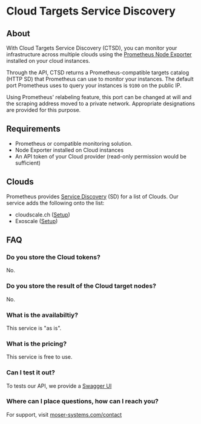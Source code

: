 # Cloud Targets Service Discovery

## About

With Cloud Targets Service Discovery (CTSD), you can monitor your infrastructure across multiple clouds using the [Prometheus Node Exporter](https://github.com/prometheus/node_exporter) installed on your cloud instances.

Through the API, CTSD returns a Prometheus-compatible targets catalog (HTTP SD) that Prometheus can use to monitor your instances. The default port Prometheus uses to query your instances is `9100` on the public IP.

Using Prometheus' relabeling feature, this port can be changed at will and the scraping address moved to a private network. Appropriate designations are provided for this purpose.

## Requirements

- Prometheus or compatible monitoring solution.
- Node Exporter installed on Cloud instances
- An API token of your Cloud provider (read-only permission would be sufficient)

## Clouds

Prometheus provides [Service Discovery](https://prometheus.io/docs/prometheus/latest/configuration/configuration/#configuration) (SD) for a list of Clouds. Our service adds the following onto the list:

- cloudscale.ch ([Setup](cloudscale_ch.md))
- Exoscale ([Setup](exoscale.md))

## FAQ

### Do you store the Cloud tokens?
No.

### Do you store the result of the Cloud target nodes?
No.

### What is the availabiltiy?
This service is "as is".

### What is the pricing?
This service is free to use.

### Can I test it out?
To tests our API, we provide a [Swagger UI](https://api.ngine.cloud/cloud-sd/)

### Where can I place questions, how can I reach you?
For support, visit [moser-systems.com/contact](https://www.moser-systems.com/contact)
